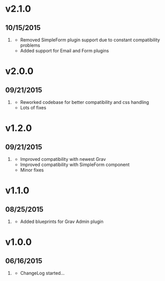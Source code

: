 # v2.1.0
## 10/15/2015

1. [](#new)
    * Removed SimpleForm plugin support due to constant compatibility problems
    * Added support for Email and Form plugins

# v2.0.0
## 09/21/2015

1. [](#improved)
    * Reworked codebase for better compatibility and css handling
    * Lots of fixes

# v1.2.0
## 09/21/2015

1. [](#improved)
    * Improved compatibility with newest Grav
    * Improved compatibility with SimpleForm component
    * Minor fixes

# v1.1.0
## 08/25/2015

1. [](#improved)
    * Added blueprints for Grav Admin plugin

# v1.0.0
## 06/16/2015

1. [](#new)
    * ChangeLog started...
